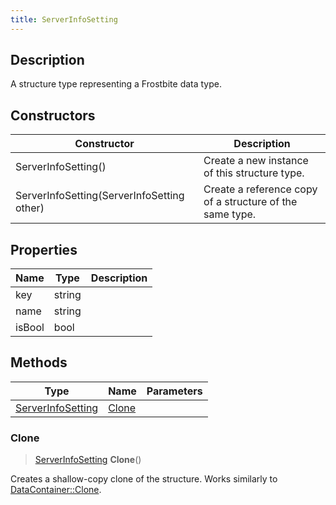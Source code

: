 ```yaml
---
title: ServerInfoSetting
---
```

## Description

A structure type representing a Frostbite data type.

## Constructors

| Constructor                                | Description                                              |
| ------------------------------------------ | -------------------------------------------------------- |
| ServerInfoSetting()                        | Create a new instance of this structure type.            |
| ServerInfoSetting(ServerInfoSetting other) | Create a reference copy of a structure of the same type. |

## Properties

| Name   | Type   | Description |
| ------ | ------ | ----------- |
| key    | string |             |
| name   | string |             |
| isBool | bool   |             |

## Methods

| Type                                   | Name            | Parameters |
| -------------------------------------- | --------------- | ---------- |
| [ServerInfoSetting](ServerInfoSetting) | [Clone](#clone) |            |

### Clone

> [ServerInfoSetting](ServerInfoSetting) **Clone**()

Creates a shallow-copy clone of the structure. Works similarly to [DataContainer::Clone](/vext/ref/shared/class/datacontainer#clone).
